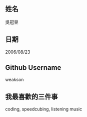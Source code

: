姓名
----
吳冠昱

日期
----
2006/08/23

Github Username
---------------
weakson

我最喜歡的三件事
---------------
coding, speedcubing, listening music 